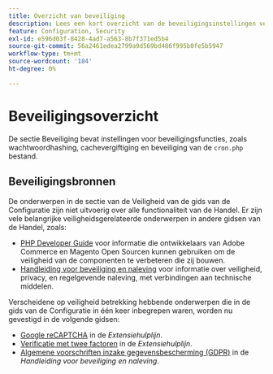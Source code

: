 ```yaml
---
title: Overzicht van beveiliging
description: Lees een kort overzicht van de beveiligingsinstellingen voor de Adobe Commerce- en Magento Open Source-toepassing.
feature: Configuration, Security
exl-id: e596d03f-8428-4ad7-a563-8b7f371ed5b4
source-git-commit: 56a2461edea2799a9d569bd486f995b0fe5b5947
workflow-type: tm+mt
source-wordcount: '184'
ht-degree: 0%

---
```


# Beveiligingsoverzicht

De sectie Beveiliging bevat instellingen voor beveiligingsfuncties, zoals wachtwoordhashing, cachevergiftiging en beveiliging van de `cron.php` bestand.

## Beveiligingsbronnen

De onderwerpen in de sectie van de Veiligheid van de gids van de Configuratie zijn niet uitvoerig over alle functionaliteit van de Handel. Er zijn vele belangrijke veiligheidsgerelateerde onderwerpen in andere gidsen van de Handel, zoals:

- [PHP Developer Guide](https://developer.adobe.com/commerce/php/development/security/) voor informatie die ontwikkelaars van Adobe Commerce en Magento Open Sourcen kunnen gebruiken om de veiligheid van de componenten te verbeteren die zij bouwen.
- [Handleiding voor beveiliging en naleving](https://devdocs.magento.com/security/security-and-compliance.html) voor informatie over veiligheid, privacy, en regelgevende naleving, met verbindingen aan technische middelen.

Verscheidene op veiligheid betrekking hebbende onderwerpen die in de gids van de Configuratie in één keer inbegrepen waren, worden nu gevestigd in de volgende gidsen:

- [Google reCAPTCHA](https://devdocs.magento.com/guides/v2.4/security/google-recaptcha.html) in de _Extensiehulplijn_.
- [Verificatie met twee factoren](https://devdocs.magento.com/guides/v2.4/security/two-factor-authentication.html) in de _Extensiehulplijn_.
- [Algemene voorschriften inzake gegevensbescherming (GDPR)](https://devdocs.magento.com/compliance/privacy/gdpr.html) in de _Handleiding voor beveiliging en naleving_.
